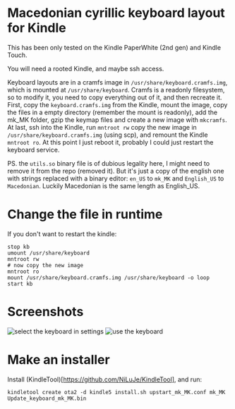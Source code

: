Macedonian cyrillic keyboard layout for Kindle
==============================================

This has been only tested on the Kindle PaperWhite (2nd gen) and Kindle Touch.

You will need a rooted Kindle, and maybe ssh access.

Keyboard layouts are in a cramfs image in `/usr/share/keyboard.cramfs.img`, which is mounted at `/usr/share/keyboard`.
Cramfs is a readonly filesystem, so to modify it, you need to copy everything out of it, and then recreate it.
First, copy the `keyboard.cramfs.img` from the Kindle, mount the image, copy the files in a empty directory (remember
the mount is readonly), add the mk_MK folder, gzip the keymap files and create a new image with `mkcramfs`. At last, ssh into the Kindle, run
`mntroot rw` copy the new image in `/usr/share/keyboard.cramfs.img` (using scp), and remount the Kindle `mntroot ro`. At
this point I just reboot it, probably I could just restart the keyboard service.

PS. the `utils.so` binary file is of dubious legality here, I might need to remove it from the repo (removed it).
But it's just a copy of the english one with strings replaced with a binary editor: `en_US` to `mk_MK` and `English_US` to `Macedonian`.
Luckily Macedonian is the same length as English_US.


Change the file in runtime
==========================

If you don't want to restart the kindle:

    stop kb
    umount /usr/share/keyboard
    mntroot rw
    # now copy the new image
    mntroot ro
    mount /usr/share/keyboard.cramfs.img /usr/share/keyboard -o loop
    start kb


Screenshots
===========

![select the keyboard in settings](https://raw.github.com/gdamjan/macedonian-cyrillic-layout-for-kindle/master/screenshots/select-keyboard.png)
![use the keyboard](https://raw.github.com/gdamjan/macedonian-cyrillic-layout-for-kindle/master/screenshots/keyboard.png)


Make an installer
=================

Install (KindleTool)[https://github.com/NiLuJe/KindleTool], and run:

    kindletool create ota2 -d kindle5 install.sh upstart_mk_MK.conf mk_MK Update_keyboard_mk_MK.bin

